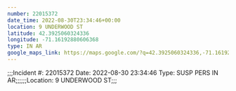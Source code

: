 ```yaml
---
number: 22015372
date_time: 2022-08-30T23:34:46+00:00
location: 9 UNDERWOOD ST
latitude: 42.3925060324336
longitude: -71.16192880606368
type: IN AR
google_maps_link: https://maps.google.com/?q=42.3925060324336,-71.16192880606368
---
```


;;;Incident #: 22015372  Date: 2022-08-30 23:34:46   Type: SUSP PERS IN AR;;;;;;Location: 9 UNDERWOOD ST;;;
